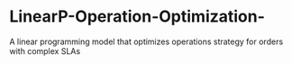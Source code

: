 # LinearP-Operation-Optimization-
A linear programming model that optimizes operations strategy for orders with complex SLAs
